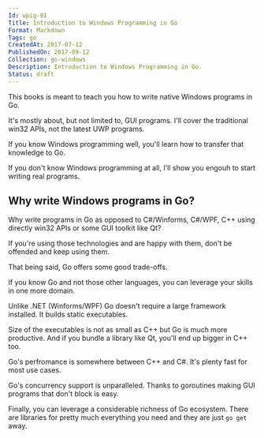 ```yaml
---
Id: wpig-01
Title: Introduction to Windows Programming in Go
Format: Markdown
Tags: go
CreatedAt: 2017-07-12
PublishedOn: 2017-09-12
Collection: go-windows
Description: Introduction to Windows Programming in Go.
Status: draft
---
```


This books is meant to teach you how to write native Windows programs in Go.

It's mostly about, but not limited to, GUI programs. I'll cover the traditional win32 APIs, not the latest UWP programs.

If you know Windows programming well, you'll learn how to transfer that knowledge to Go.

If you don't know Windows programming at all, I'll show you engouh to start writing real programs.

## Why write Windows programs in Go?

Why write programs in Go as opposed to C#/Winforms, C#/WPF, C++ using directly win32 APIs or some GUI toolkit like Qt?

If you're using those technologies and are happy with them, don't be offended and keep using them.

That being said, Go offers some good trade-offs.

If you know Go and not those other languages, you can leverage your skills in one more domain.

Unlike .NET (Winforms/WPF) Go doesn't require a large framework installed. It builds static executables.

Size of the executables is not as small as C++ but Go is much more productive. And if you bundle a library like Qt, you'll end up bigger in C++ too.

Go's perfromance is somewhere between C++ and C#. It's plenty fast for most use cases.

Go's concurrency support is unparalleled. Thanks to goroutines making GUI programs that don't block is easy.

Finally, you can leverage a considerable richness of Go ecosystem. There are libraries for pretty much everything you need and they are just `go get` away.
